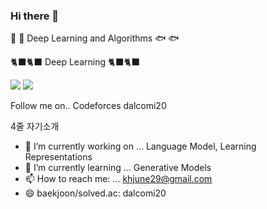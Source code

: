 ### Hi there 👋

🐳 :whale: Deep Learning and Algorithms 🐟 :fish:

🐈‍⬛🐈‍⬛ Deep Learning 🐈‍⬛🐈‍⬛

<img src="https://img.shields.io/badge/Pytorch-ED7014?style=flat-square&logo=PyTorch&logoColor=white"/></a>
<img src="https://img.shields.io/badge/C++-3766AB?style=flat-square&logo=C%2B%2B&logoColor=white"/></a>


Follow me on..
Codeforces dalcomi20

4줄 자기소개

- 🔭 I’m currently working on ... Language Model, Learning Representations
- 🌱 I’m currently learning ...
Generative Models
- 📫 How to reach me: ... khjune29@gmail.com
- 😄 baekjoon/solved.ac: dalcomi20
